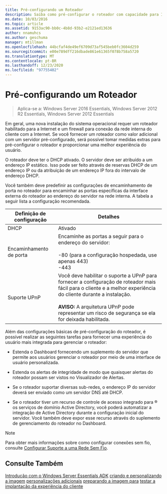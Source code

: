 ```yaml
---
title: Pré-configurando um Roteador
description: Saiba como pré-configurar o roteador com capacidade para Internet para fornecer uma melhor experiência do usuário.
ms.date: 10/03/2016
ms.topic: article
ms.assetid: 9153ac90-bb0c-4b8d-93b2-e2121ed13636
author: nnamuhcs
ms.author: geschuma
manager: mtillman
ms.openlocfilehash: 44bcfaf4de49ef6709d73af545beb0fc3604d259
ms.sourcegitcommit: e00e789dff216dbade861e61365f078b758a5720
ms.translationtype: MT
ms.contentlocale: pt-BR
ms.lasthandoff: 12/23/2020
ms.locfileid: "97755402"
---
```

# <a name="preconfiguring-a-router"></a>Pré-configurando um Roteador

>Aplica-se a: Windows Server 2016 Essentials, Windows Server 2012 R2 Essentials, Windows Server 2012 Essentials

Em geral, uma nova instalação do sistema operacional requer um roteador habilitado para a Internet e um firewall para conexão da rede interna do cliente com a Internet. Se você fornecer um roteador como valor adicional com um servidor pré-configurado, será possível tomar medidas extras para pré-configurar o roteador e proporcionar uma melhor experiência do usuário.

 O roteador deve ter o DHCP ativado. O servidor deve ser atribuído a um endereço IP estático. Isso pode ser feito através de reservas DHCP de um endereço IP ou da atribuição de um endereço IP fora do intervalo de endereço DHCP.

 Você também deve predefinir as configurações de encaminhamento de porta no roteador para encaminhar as portas específicas da interface externa do roteador ao endereço do servidor na rede interna. A tabela a seguir lista a configuração recomendada.

|Definição de configuração|Detalhes|
|---------------------------|-------------|
|DHCP|Ativado|
|Encaminhamento de porta|Encaminhe as portas a seguir para o endereço do servidor:<br /><br /> -80 (para a configuração hospedada, use apenas 443)<br />-443|
|Suporte UPnP|Você deve habilitar o suporte a UPnP para fornecer a configuração de roteador mais fácil para o cliente e a melhor experiência do cliente durante a instalação.<br /><br /> **AVISO:** A arquitetura UPnP pode representar um risco de segurança se ela for deixada habilitada.|

 Além das configurações básicas de pré-configuração do roteador, é possível realizar as seguintes tarefas para fornecer uma experiência do usuário mais integrada para gerenciar o roteador:

-   Estenda o Dashboard fornecendo um suplemento do servidor que permite aos usuários gerenciar o roteador por meio de uma interface de usuário personalizada.

-   Estenda os alertas de integridade de modo que quaisquer alertas do roteador possam ser vistos no Visualizador de Alertas.

-   Se o roteador suportar diversas sub-redes, o endereço IP do servidor deverá ser enviado como um servidor DNS até DHCP.

-   Se o roteador tiver um recurso de controle de acesso integrado para &reg; os serviços de domínio Active Directory, você poderá automatizar a integração de Active Directory durante a configuração inicial do servidor. Você também deve expor esse recurso através do suplemento de gerenciamento do roteador no Dashboard.

> [!NOTE]
>  Para obter mais informações sobre como configurar conexões sem fio, consulte [Configurar Suporte a uma Rede Sem Fio](Configure-Support-for-a-Wireless-Network.md).

## <a name="see-also"></a>Consulte Também
 [Introdução com o Windows Server Essentials ADK](Getting-Started-with-the-Windows-Server-Essentials-ADK.md) [criando e personalizando a imagem](Creating-and-Customizing-the-Image.md) [personalizações adicionais](Additional-Customizations.md) [preparando a imagem para](Preparing-the-Image-for-Deployment.md) [testar a implantação da experiência do cliente](Testing-the-Customer-Experience.md)